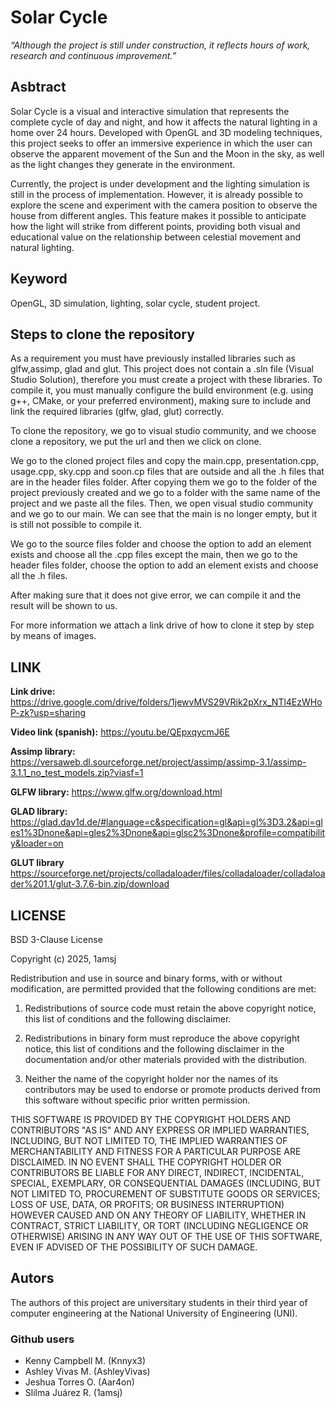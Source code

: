# Solar Cycle

_“Although the project is still under construction, it reflects hours of work, research and continuous improvement.”_
 
## Asbtract

Solar Cycle is a visual and interactive simulation that represents the complete cycle of day and night, and how it affects the natural lighting in a home over 24 hours. Developed with OpenGL and 3D modeling techniques, this project seeks to offer an immersive experience in which the user can observe the apparent movement of the Sun and the Moon in the sky, as well as the light changes they generate in the environment.

Currently, the project is under development and the lighting simulation is still in the process of implementation. However, it is already possible to explore the scene and experiment with the camera position to observe the house from different angles. This feature makes it possible to anticipate how the light will strike from different points, providing both visual and educational value on the relationship between celestial movement and natural lighting.


## Keyword

OpenGL, 3D simulation, lighting, solar cycle, student project.

## Steps to clone the repository

As a requirement you must have previously installed libraries such as glfw,assimp, glad and glut. This project does not contain a .sln file (Visual Studio Solution), therefore you must create a project with these libraries.
To compile it, you must manually configure the build environment (e.g. using g++, CMake, or your preferred environment), making sure to include and link the required libraries (glfw, glad, glut) correctly.

To clone the repository, we go to visual studio community, and we choose clone a repository, we put the url and then we click on clone.

We go to the cloned project files and copy the main.cpp, presentation.cpp, usage.cpp, sky.cpp and soon.cp files that are outside and all the .h files that are in the header files folder. After copying them we go to the folder of the project previously created and we go to a folder with the same name of the project and we paste all the files. Then, we open visual studio community and we go to our main. We can see that the main is no longer empty, but it is still not possible to compile it.

We go to the source files folder and choose the option to add an element exists and choose all the .cpp files except the main, then we go to the header files folder, choose the option to add an element exists and choose all the .h files.

After making sure that it does not give error, we can compile it and the result will be shown to us.

For more information we attach a link drive of how to clone it step by step by means of images.


## LINK

**Link drive:** https://drive.google.com/drive/folders/1jewvMVS29VRik2pXrx_NTl4EzWHoP-zk?usp=sharing

**Video link (spanish):** https://youtu.be/QEpxqycmJ6E

**Assimp library:** https://versaweb.dl.sourceforge.net/project/assimp/assimp-3.1/assimp-3.1.1_no_test_models.zip?viasf=1

**GLFW library:** https://www.glfw.org/download.html

**GLAD library:** https://glad.dav1d.de/#language=c&specification=gl&api=gl%3D3.2&api=gles1%3Dnone&api=gles2%3Dnone&api=glsc2%3Dnone&profile=compatibility&loader=on

**GLUT library** https://sourceforge.net/projects/colladaloader/files/colladaloader/colladaloader%201.1/glut-3.7.6-bin.zip/download


## LICENSE

BSD 3-Clause License

Copyright (c) 2025, 1amsj

Redistribution and use in source and binary forms, with or without
modification, are permitted provided that the following conditions are met:

1. Redistributions of source code must retain the above copyright notice, this
   list of conditions and the following disclaimer.

2. Redistributions in binary form must reproduce the above copyright notice,
   this list of conditions and the following disclaimer in the documentation
   and/or other materials provided with the distribution.

3. Neither the name of the copyright holder nor the names of its
   contributors may be used to endorse or promote products derived from
   this software without specific prior written permission.

THIS SOFTWARE IS PROVIDED BY THE COPYRIGHT HOLDERS AND CONTRIBUTORS "AS IS"
AND ANY EXPRESS OR IMPLIED WARRANTIES, INCLUDING, BUT NOT LIMITED TO, THE
IMPLIED WARRANTIES OF MERCHANTABILITY AND FITNESS FOR A PARTICULAR PURPOSE ARE
DISCLAIMED. IN NO EVENT SHALL THE COPYRIGHT HOLDER OR CONTRIBUTORS BE LIABLE
FOR ANY DIRECT, INDIRECT, INCIDENTAL, SPECIAL, EXEMPLARY, OR CONSEQUENTIAL
DAMAGES (INCLUDING, BUT NOT LIMITED TO, PROCUREMENT OF SUBSTITUTE GOODS OR
SERVICES; LOSS OF USE, DATA, OR PROFITS; OR BUSINESS INTERRUPTION) HOWEVER
CAUSED AND ON ANY THEORY OF LIABILITY, WHETHER IN CONTRACT, STRICT LIABILITY,
OR TORT (INCLUDING NEGLIGENCE OR OTHERWISE) ARISING IN ANY WAY OUT OF THE USE
OF THIS SOFTWARE, EVEN IF ADVISED OF THE POSSIBILITY OF SUCH DAMAGE.

## Autors

The authors of this project are universitary students in their third year of computer engineering at the National University of Engineering (UNI).

### Github users
- Kenny Campbell M. (Knnyx3)
- Ashley Vivas M. (AshleyVivas)
- Jeshua Torres O. (Aar4on)
- Slilma Juárez R. (1amsj)
